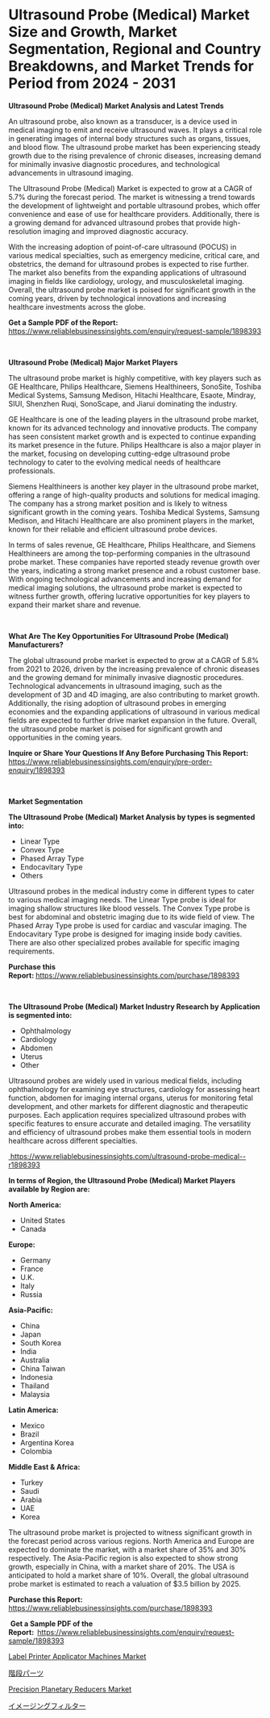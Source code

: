 <p><h1>Ultrasound Probe (Medical) Market Size and Growth, Market Segmentation, Regional and Country Breakdowns, and Market Trends for Period from 2024 -  2031</h1></p><p><strong>Ultrasound Probe (Medical) Market Analysis and Latest Trends</strong></p>
<p><p>An ultrasound probe, also known as a transducer, is a device used in medical imaging to emit and receive ultrasound waves. It plays a critical role in generating images of internal body structures such as organs, tissues, and blood flow. The ultrasound probe market has been experiencing steady growth due to the rising prevalence of chronic diseases, increasing demand for minimally invasive diagnostic procedures, and technological advancements in ultrasound imaging.</p><p>The Ultrasound Probe (Medical) Market is expected to grow at a CAGR of 5.7% during the forecast period. The market is witnessing a trend towards the development of lightweight and portable ultrasound probes, which offer convenience and ease of use for healthcare providers. Additionally, there is a growing demand for advanced ultrasound probes that provide high-resolution imaging and improved diagnostic accuracy.</p><p>With the increasing adoption of point-of-care ultrasound (POCUS) in various medical specialties, such as emergency medicine, critical care, and obstetrics, the demand for ultrasound probes is expected to rise further. The market also benefits from the expanding applications of ultrasound imaging in fields like cardiology, urology, and musculoskeletal imaging. Overall, the ultrasound probe market is poised for significant growth in the coming years, driven by technological innovations and increasing healthcare investments across the globe.</p></p>
<p><strong>Get a Sample PDF of the Report:&nbsp;</strong> <a href="https://www.reliablebusinessinsights.com/enquiry/request-sample/1898393">https://www.reliablebusinessinsights.com/enquiry/request-sample/1898393</a></p>
<p>&nbsp;</p>
<p><strong>Ultrasound Probe (Medical) Major Market Players</strong></p>
<p><p>The ultrasound probe market is highly competitive, with key players such as GE Healthcare, Philips Healthcare, Siemens Healthineers, SonoSite, Toshiba Medical Systems, Samsung Medison, Hitachi Healthcare, Esaote, Mindray, SIUI, Shenzhen Ruqi, SonoScape, and Jiarui dominating the industry.</p><p>GE Healthcare is one of the leading players in the ultrasound probe market, known for its advanced technology and innovative products. The company has seen consistent market growth and is expected to continue expanding its market presence in the future. Philips Healthcare is also a major player in the market, focusing on developing cutting-edge ultrasound probe technology to cater to the evolving medical needs of healthcare professionals.</p><p>Siemens Healthineers is another key player in the ultrasound probe market, offering a range of high-quality products and solutions for medical imaging. The company has a strong market position and is likely to witness significant growth in the coming years. Toshiba Medical Systems, Samsung Medison, and Hitachi Healthcare are also prominent players in the market, known for their reliable and efficient ultrasound probe devices.</p><p>In terms of sales revenue, GE Healthcare, Philips Healthcare, and Siemens Healthineers are among the top-performing companies in the ultrasound probe market. These companies have reported steady revenue growth over the years, indicating a strong market presence and a robust customer base. With ongoing technological advancements and increasing demand for medical imaging solutions, the ultrasound probe market is expected to witness further growth, offering lucrative opportunities for key players to expand their market share and revenue.</p></p>
<p>&nbsp;</p>
<p><strong>What Are The Key Opportunities For Ultrasound Probe (Medical) Manufacturers?</strong></p>
<p><p>The global ultrasound probe market is expected to grow at a CAGR of 5.8% from 2021 to 2026, driven by the increasing prevalence of chronic diseases and the growing demand for minimally invasive diagnostic procedures. Technological advancements in ultrasound imaging, such as the development of 3D and 4D imaging, are also contributing to market growth. Additionally, the rising adoption of ultrasound probes in emerging economies and the expanding applications of ultrasound in various medical fields are expected to further drive market expansion in the future. Overall, the ultrasound probe market is poised for significant growth and opportunities in the coming years.</p></p>
<p><strong>Inquire or Share Your Questions If Any Before Purchasing This Report:</strong> <a href="https://www.reliablebusinessinsights.com/enquiry/pre-order-enquiry/1898393">https://www.reliablebusinessinsights.com/enquiry/pre-order-enquiry/1898393</a></p>
<p>&nbsp;</p>
<p><strong>Market Segmentation</strong></p>
<p><strong>The Ultrasound Probe (Medical) Market Analysis by types is segmented into:</strong></p>
<p><ul><li>Linear Type</li><li>Convex Type</li><li>Phased Array Type</li><li>Endocavitary Type</li><li>Others</li></ul></p>
<p><p>Ultrasound probes in the medical industry come in different types to cater to various medical imaging needs. The Linear Type probe is ideal for imaging shallow structures like blood vessels. The Convex Type probe is best for abdominal and obstetric imaging due to its wide field of view. The Phased Array Type probe is used for cardiac and vascular imaging. The Endocavitary Type probe is designed for imaging inside body cavities. There are also other specialized probes available for specific imaging requirements.</p></p>
<p><strong>Purchase this Report:&nbsp;</strong><a href="https://www.reliablebusinessinsights.com/purchase/1898393">https://www.reliablebusinessinsights.com/purchase/1898393</a></p>
<p>&nbsp;</p>
<p><strong>The Ultrasound Probe (Medical) Market Industry Research by Application is segmented into:</strong></p>
<p><ul><li>Ophthalmology</li><li>Cardiology</li><li>Abdomen</li><li>Uterus</li><li>Other</li></ul></p>
<p><p>Ultrasound probes are widely used in various medical fields, including ophthalmology for examining eye structures, cardiology for assessing heart function, abdomen for imaging internal organs, uterus for monitoring fetal development, and other markets for different diagnostic and therapeutic purposes. Each application requires specialized ultrasound probes with specific features to ensure accurate and detailed imaging. The versatility and efficiency of ultrasound probes make them essential tools in modern healthcare across different specialties.</p></p>
<p><a href="https://www.reliablebusinessinsights.com/ultrasound-probe-medical--r1898393">&nbsp;https://www.reliablebusinessinsights.com/ultrasound-probe-medical--r1898393</a></p>
<p><strong>In terms of Region, the Ultrasound Probe (Medical) Market Players available by Region are:</strong></p>
<p>
    <p> <strong> North America: </strong>
        <ul>
            <li>United States</li>
            <li>Canada</li>
        </ul>
        </p> 
    <p> <strong> Europe: </strong>
        <ul>
            <li>Germany</li>
            <li>France</li>
            <li>U.K.</li>
            <li>Italy</li>
            <li>Russia</li>
        </ul>
        </p> 
    <p> <strong> Asia-Pacific: </strong>
        <ul>
            <li>China</li>
            <li>Japan</li>
            <li>South Korea</li>
            <li>India</li>
            <li>Australia</li>
            <li>China Taiwan</li>
            <li>Indonesia</li>
            <li>Thailand</li>
            <li>Malaysia</li>
        </ul>
        </p> 
    <p> <strong> Latin America: </strong>
        <ul>
            <li>Mexico</li>
            <li>Brazil</li>
            <li>Argentina Korea</li>
            <li>Colombia</li>
        </ul>
        </p> 
    <p> <strong> Middle East & Africa: </strong>
        <ul>
            <li>Turkey</li>
            <li>Saudi</li>
            <li>Arabia</li>
            <li>UAE</li>
            <li>Korea</li>
        </ul>
    </p>
    </p>
<p><p>The ultrasound probe market is projected to witness significant growth in the forecast period across various regions. North America and Europe are expected to dominate the market, with a market share of 35% and 30% respectively. The Asia-Pacific region is also expected to show strong growth, especially in China, with a market share of 20%. The USA is anticipated to hold a market share of 10%. Overall, the global ultrasound probe market is estimated to reach a valuation of $3.5 billion by 2025.</p></p>
<p><strong>Purchase this Report: </strong><a href="https://www.reliablebusinessinsights.com/purchase/1898393">https://www.reliablebusinessinsights.com/purchase/1898393</a></p>
<p>&nbsp;<strong>Get a Sample PDF of the Report:&nbsp;&nbsp;</strong><a href="https://www.reliablebusinessinsights.com/enquiry/request-sample/1898393">https://www.reliablebusinessinsights.com/enquiry/request-sample/1898393</a></p>
<p><strong></strong></p>
<p><p><a href="https://github.com/susanjprice2023/Market-Research-Report-List-2/blob/main/label-printer-applicator-machines-market.md">Label Printer Applicator Machines Market</a></p><p><a href="https://github.com/klon646/Market-Research-Report-List-2/blob/main/2874990170113.md">階段パーツ</a></p><p><a href="https://github.com/dmmanir420/Market-Research-Report-List-1/blob/main/precision-planetary-reducers-market.md">Precision Planetary Reducers Market</a></p><p><a href="https://github.com/EstaSprer20231/Market-Research-Report-List-2/blob/main/1185590170112.md">イメージングフィルター</a></p></p>